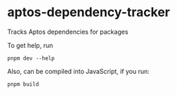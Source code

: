 # aptos-dependency-tracker
Tracks Aptos dependencies for packages


To get help, run
```
pnpm dev --help
```

Also, can be compiled into JavaScript, if you run:
```
pnpm build
```
